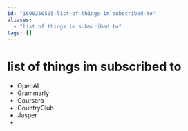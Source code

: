 ```yaml
---
id: "1690250595-list-of-things-im-subscribed-to"
aliases:
  - "list of things im subscribed to"
tags: []
---
```


# list of things im subscribed to

- OpenAI
- Grammarly
- Coursera
- CountryClub
- Jasper
- 
